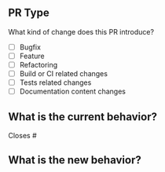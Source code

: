 ## PR Type

What kind of change does this PR introduce?

- [ ] Bugfix
- [ ] Feature
- [ ] Refactoring
- [ ] Build or CI related changes
- [ ] Tests related changes
- [ ] Documentation content changes

## What is the current behavior?

Closes # <!-- link to a relevant issue. -->

## What is the new behavior?
